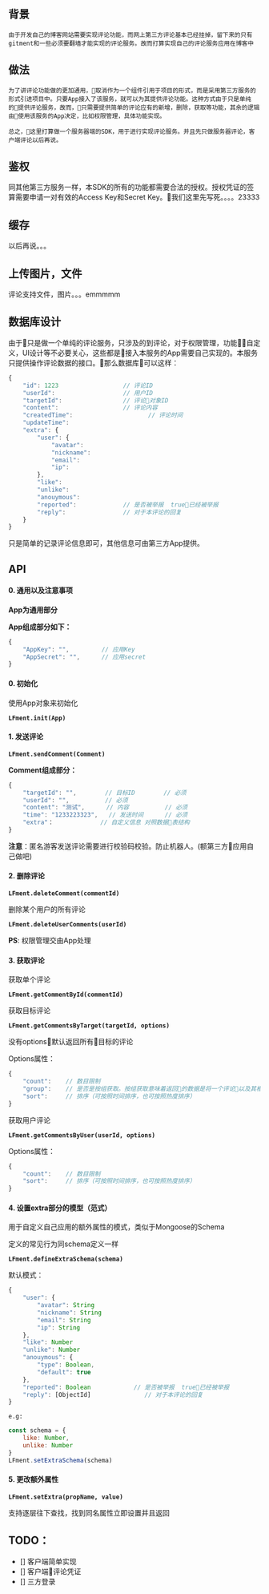 
## 背景

    由于开发自己的博客网站需要实现评论功能，而网上第三方评论基本已经挂掉，留下来的只有gitment和一些必须要翻墙才能实现的评论服务。故而打算实现自己的评论服务应用在博客中

## 做法

    为了讲评论功能做的更加通用，取消作为一个组件引用于项目的形式，而是采用第三方服务的形式引进项目中。只要App接入了该服务，就可以为其提供评论功能。这种方式由于只是单纯的提供评论服务，故而，只需要提供简单的评论应有的新增，删除，获取等功能，其余的逻辑由使用该服务的App决定，比如权限管理，具体功能实现。

    总之，这里打算做一个服务器端的SDK，用于进行实现评论服务。并且先只做服务器评论，客户端评论以后再说。

## 鉴权

同其他第三方服务一样，本SDK的所有的功能都需要合法的授权。授权凭证的签算需要申请一对有效的Access Key和Secret Key。我们这里先写死。。。。23333

## 缓存

以后再说。。。

## 上传图片，文件

评论支持文件，图片。。。emmmmm

## 数据库设计

由于只是做一个单纯的评论服务，只涉及的到评论，对于权限管理，功能自定义，UI设计等不必要关心，这些都是接入本服务的App需要自己实现的。本服务只提供操作评论数据的接口。那么数据库可以这样：

```javascript
{
    "id": 1223                  // 评论ID
    "userId":                   // 用户ID
    "targetId":                 // 评论对象ID
    "content":                  // 评论内容
    "createdTime":                     // 评论时间
    "updateTime":
    "extra": {
        "user": {
            "avatar":
            "nickname":
            "email":
            "ip":
        },
        "like":
        "unlike":
        "anouymous":
        "reported":             // 是否被举报  true已经被举报
        "reply":                // 对于本评论的回复
    }
}
```

只是简单的记录评论信息即可，其他信息可由第三方App提供。

## API 

#### 0. 通用以及注意事项

**App为通用部分**

**App组成部分如下：**

```javascript
{
    "AppKey": "",         // 应用Key
    "AppSecret": "",      // 应用secret
}
```

#### 0. 初始化

使用App对象来初始化

**`LFment.init(App)`**

#### 1. 发送评论

**`LFment.sendComment(Comment)`**

**Comment组成部分：**

```javascript
{
    "targetId": "",        // 目标ID        // 必须
    "userId": "",          // 必须     
    "content": "测试",      // 内容          // 必须
    "time": "1233223323",   // 发送时间      // 必须
    "extra"：             // 自定义信息 对照数据表结构
}
```

**注意**：匿名游客发送评论需要进行校验码校验。防止机器人。(额第三方应用自己做吧)

#### 2. 删除评论

**`LFment.deleteComment(commentId)`**

删除某个用户的所有评论

**`LFment.deleteUserComments(userId)`**

**PS**: 权限管理交由App处理

#### 3. 获取评论

获取单个评论

**`LFment.getCommentById(commentId)`**

获取目标评论

**`LFment.getCommentsByTarget(targetId, options)`**

没有options默认返回所有目标的评论

Options属性：

```javascript
{
    "count":    // 数目限制
    "group":    // 是否是按组获取。按组获取意味着返回的数据是将一个评论以及其相关评论一起返回
    "sort":     // 排序（可按照时间排序，也可按照热度排序）
}
```

获取用户评论

**`LFment.getCommentsByUser(userId, options)`**

Options属性：

```javascript
{
    "count":    // 数目限制
    "sort":     // 排序（可按照时间排序，也可按照热度排序）
}
```

#### 4. 设置extra部分的模型（范式）

用于自定义自己应用的额外属性的模式，类似于Mongoose的Schema

定义的常见行为同schema定义一样

**`LFment.defineExtraSchema(schema)`**

默认模式：

```javascript
{
    "user": {
        "avatar": String
        "nickname": String
        "email": String
        "ip": String
    },
    "like": Number
    "unlike": Number
    "anouymous": {
        "type": Boolean,
        "default": true
    },
    "reported": Boolean            // 是否被举报  true已经被举报
    "reply": [ObjectId]               // 对于本评论的回复
}
```

`e.g:`
```javascript
const schema = {
    like: Number,
    unlike: Number
}
LFment.setExtraSchema(schema)
```

#### 5. 更改额外属性

**`LFment.setExtra(propName, value)`**

支持逐层往下查找，找到同名属性立即设置并且返回

<!-- #### 4. 点赞

点赞评论： **`LFment.like(commentId)`**

<!-- 点赞文章： **`LFment.Like(articleId)`** -->

<!-- #### 5. 踩 -->

<!-- 踩评论： **`LFment.unLike(commentId)`** -->

<!-- 踩文章： **`LFment.UnLike(articleId)`** -->

<!-- #### 6. 举报

**`LFment.report(commentId)`** -->

<!-- #### 10. 屏蔽用户

屏蔽方式有昵称，邮箱，ip。可设置屏蔽时间。支持正则。

**`LFment.shield(target)`**

target字段：

```javascript
{
    "email": "",                // 根据邮箱
    "ip": "",                   // 根据ip
    "nickname": "",             // 根据昵称屏蔽
    "startTime": "",            // 屏蔽开始时间
    "endTime": "",              // 屏蔽结束时间
    "timeLength": ""            // 屏蔽时长， -1表示无限期
}
``` -->

<!-- **PS**:只有站主有这权限,因为会校验token -->

<!-- #### 11. 邮件订阅

订阅邮件，分为三种情况，一种是文章变化邮件通知，一种是评论变化邮件通知， 一种是和自己有关的评论变化邮件通知

**`LFment.subscribe(options)`**

options字段：

```javascript
{
    "article": false,           // 文章变化通知（这里只能知道文章是否删除等消息，无法知道文章是否更改）
    "aboutMe": false,           // 关于自己评论变化通知
    "comments": false           // 评论变化通知
}
``` -->

## TODO： 

- [] 客户端简单实现
- [] 客户端评论凭证
- [] 三方登录